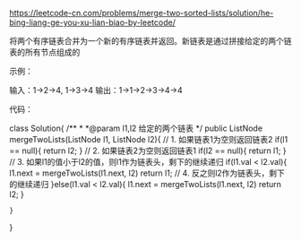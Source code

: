 
https://leetcode-cn.com/problems/merge-two-sorted-lists/solution/he-bing-liang-ge-you-xu-lian-biao-by-leetcode/

将两个有序链表合并为一个新的有序链表并返回。新链表是通过拼接给定的两个链表的所有节点组成的

示例：

输入：1->2->4, 1->3->4
输出：1->1->2->3->4->4

代码：

class Solution{
    /**
    *
    *@param l1,l2 给定的两个链表
    */
    public ListNode mergeTwoLists(ListNode l1, ListNode l2){
        // 1. 如果链表1为空则返回链表2
        if(l1 == null){
            return l2;
        }
        // 2. 如果链表2为空则返回链表1
        if(l2 == null){
            return l1;
        }
        // 3. 如果l1的值小于l2的值，则l1作为链表头，剩下的继续递归
        if(l1.val < l2.val){
            l1.next = mergeTwoLists(l1.next, l2)
            return l1;
            // 4. 反之则l2作为链表头，剩下的继续递归
        }else(l1.val < l2.val){
            l1.next = mergeTwoLists(l1.next, l2)
            return l2;
        }

    }
}
